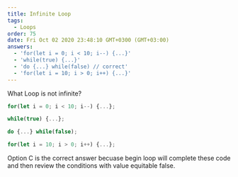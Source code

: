 ```yaml
---
title: Infinite Loop
tags:
  - Loops
order: 75
date: Fri Oct 02 2020 23:48:10 GMT+0300 (GMT+03:00)
answers:
  - 'for(let i = 0; i < 10; i--) {...}'
  - 'while(true) {...}'
  - 'do {...} while(false) // correct'
  - 'for(let i = 10; i > 0; i++) {...}'
---
```


 What Loop is not infinite?

 ```javascript
for(let i = 0; i < 10; i--) {...};

while(true) {...};

do {...} while(false);

for(let i = 10; i > 0; i++) {...};
 ```

<!-- explanation -->

Option C is the correct answer becuase begin loop will complete these code and then review the conditions with value equitable false.
